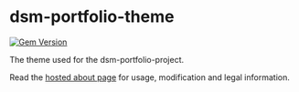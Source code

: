 # dsm-portfolio-theme

[![Gem Version](https://badge.fury.io/rb/dsm-portfolio-theme.svg)](https://badge.fury.io/rb/dsm-portfolio-theme)

The theme used for the dsm-portfolio-project.

Read the [hosted about page](https://joshhills.github.io/dsm-portfolio-site/about) for usage, modification and legal information.
